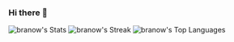### Hi there 👋

![branow's Stats](https://github-readme-stats.vercel.app/api?username=branow&theme=vue-dark&show_icons=true&hide_border=true&count_private=true)
![branow's Streak](https://github-readme-streak-stats.herokuapp.com/?user=branow&theme=vue-dark&hide_border=true)
![branow's Top Languages](https://github-readme-stats.vercel.app/api/top-langs/?username=branow&theme=vue-dark&show_icons=true&hide_border=true&layout=compact)

<!--
- 🔭 I’m currently working on ...
- 🌱 I’m currently learning ...
- 👯 I’m looking to collaborate on ...
- 🤔 I’m looking for help with ...
- 💬 Ask me about ...
- 📫 How to reach me: ...
- 😄 Pronouns: ...
- ⚡ Fun fact: ...
-->
